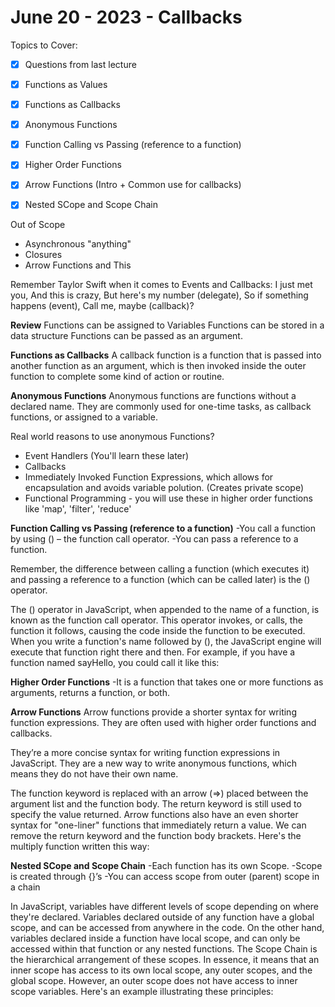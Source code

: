 # June 20 - 2023 - Callbacks

Topics to Cover:

* [x] Questions from last lecture
* [x] Functions as Values
* [x] Functions as Callbacks
* [x] Anonymous Functions
* [x] Function Calling vs Passing (reference to a function)
* [x] Higher Order Functions
* [x] Arrow Functions (Intro + Common use for callbacks)
* [x] Nested SCope and Scope Chain



Out of Scope
- Asynchronous "anything"
- Closures
- Arrow Functions and This


Remember Taylor Swift when it comes to Events and Callbacks:
I just met you,
And this is crazy,
But here's my number (delegate),
So if something happens (event),
Call me, maybe (callback)?

**Review**
Functions can be assigned to Variables
Functions can be stored in a data structure
Functions can be passed as an argument.

**Functions as Callbacks**
A callback function is a function that is passed into another function as an argument, which is then invoked inside the outer function to complete some kind of action or routine.

**Anonymous Functions**
Anonymous functions are functions without a declared name. They are commonly used for one-time tasks, as callback functions, or assigned to a variable.

Real world reasons to use anonymous Functions?
- Event Handlers (You'll learn these later)
- Callbacks
- Immediately Invoked Function Expressions,  which allows for encapsulation and avoids variable polution. (Creates private scope)
- Functional Programming - you will use these in higher order functions like 'map', 'filter', 'reduce'

**Function Calling vs Passing (reference to a function)**
-You call a function by using () – the function call operator. 
-You can pass a reference to a function.

Remember, the difference between calling a function (which executes it) and passing a reference to a function (which can be called later) is the () operator.

The () operator in JavaScript, when appended to the name of a function, is known as the function call operator. This operator invokes, or calls, the function it follows, causing the code inside the function to be executed.
When you write a function's name followed by (), the JavaScript engine will execute that function right there and then. For example, if you have a function named sayHello, you could call it like this:

**Higher Order Functions**
-It is a function that takes one or more functions as arguments, returns a function, or both.

**Arrow Functions**
Arrow functions provide a shorter syntax for writing function expressions. They are often used with higher order functions and callbacks.

They’re a more concise syntax for writing function expressions in JavaScript. They are a new way to write anonymous functions, which means they do not have their own name.

The function keyword is replaced with an arrow (=>) placed between the argument list and the function body. The return keyword is still used to specify the value returned.
Arrow functions also have an even shorter syntax for "one-liner" functions that immediately return a value. We can remove the return keyword and the function body brackets. Here's the multiply function written this way:

**Nested SCope and Scope Chain**
-Each function has its own Scope. 
-Scope is created through {}’s
-You can access scope from outer (parent) scope in a chain

In JavaScript, variables have different levels of scope depending on where they're declared. Variables declared outside of any function have a global scope, and can be accessed from anywhere in the code. On the other hand, variables declared inside a function have local scope, and can only be accessed within that function or any nested functions.
The Scope Chain is the hierarchical arrangement of these scopes. In essence, it means that an inner scope has access to its own local scope, any outer scopes, and the global scope. However, an outer scope does not have access to inner scope variables.
Here's an example illustrating these principles:









